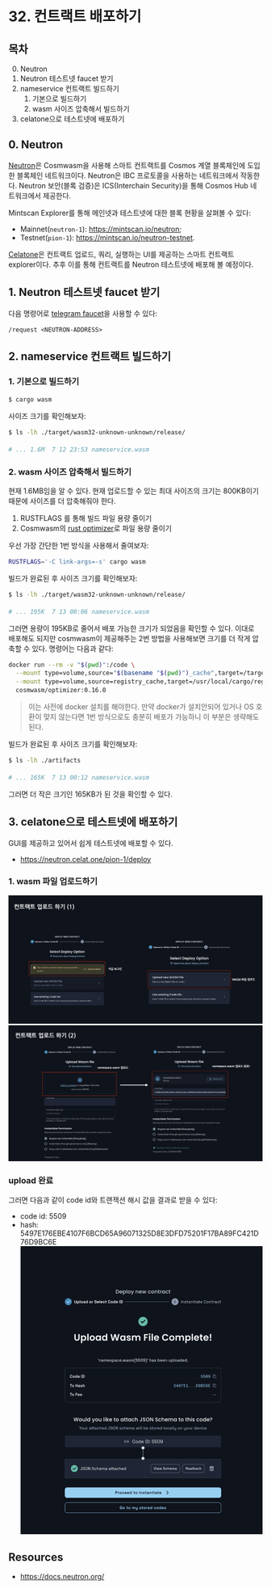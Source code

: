 # 32. 컨트랙트 배포하기 
## 목차
0. Neutron
1. Neutron 테스트넷 faucet 받기 
2. nameservice 컨트랙트 빌드하기
   1. 기본으로 빌드하기
   2. wasm 사이즈 압축해서 빌드하기 
3. celatone으로 테스트넷에 배포하기

## 0. Neutron
[Neutron](https://docs.neutron.org/)은 Cosmwasm을 사용해 스마트 컨트랙트를 Cosmos 계열 블록체인에 도입한 블록체인 네트워크이다. Neutron은 IBC 프로토콜을 사용하는 네트워크에서 작동한다. Neutron 보안(블록 검증)은 ICS(Interchain Security)을 통해 Cosmos Hub 네트워크에서 제공한다. 

Mintscan Explorer를 통해 메인넷과 테스트넷에 대한 블록 현황을 살펴볼 수 있다: 
- Mainnet(`neutron-1`): https://mintscan.io/neutron; 
- Testnet(`pion-1`): https://mintscan.io/neutron-testnet. 

[Celatone](https://neutron.celat.one/neutron-1)은 컨트랙트 업로드, 쿼리, 실행하는 UI를 제공하는 스마트 컨트랙트 explorer이다. 추후 이를 통해 컨트랙트를 Neutron 테스트넷에 배포해 볼 예정이다.

## 1. Neutron 테스트넷 faucet 받기 
다음 명령어로 [telegram faucet](https://t.me/+SyhWrlnwfCw2NGM6)을 사용할 수 있다:
```
/request <NEUTRON-ADDRESS>
```

## 2. nameservice 컨트랙트 빌드하기
### 1. 기본으로 빌드하기
```sh
$ cargo wasm
```

사이즈 크기를 확인해보자:
```sh
$ ls -lh ./target/wasm32-unknown-unknown/release/

# ... 1.6M  7 12 23:53 nameservice.wasm
```

### 2. wasm 사이즈 압축해서 빌드하기 
현재 1.6MB임을 알 수 있다. 현재 업로드할 수 있는 최대 사이즈의 크기는 800KB이기 때문에 사이즈를 더 압축해줘야 한다. 
1. RUSTFLAGS 를 통해 빌드 파일 용량 줄이기
2. Cosmwasm의 [rust optimizer](https://github.com/CosmWasm/optimizer)로 파일 용량 줄이기

우선 가장 간단한 1번 방식을 사용해서 줄여보자:
```sh
RUSTFLAGS='-C link-args=-s' cargo wasm
```

빌드가 완료된 후 사이즈 크기를 확인해보자:
```sh
$ ls -lh ./target/wasm32-unknown-unknown/release/

# ... 195K  7 13 00:06 nameservice.wasm
```

그러면 용량이 195KB로 줄어서 배포 가능한 크기가 되었음을 확인할 수 있다. 이대로 배포해도 되지만 cosmwasm이 제공해주는 2번 방법을 사용해보면 크기를 더 작게 압축할 수 있다. 명령어는 다음과 같다:
```sh
docker run --rm -v "$(pwd)":/code \
  --mount type=volume,source="$(basename "$(pwd)")_cache",target=/target \
  --mount type=volume,source=registry_cache,target=/usr/local/cargo/registry \
  cosmwasm/optimizer:0.16.0
```
> 이는 사전에 docker 설치를 해야한다. 만약 docker가 설치안되어 있거나 OS 호환이 맞지 않는다면 1번 방식으로도 충분히 배포가 가능하니 이 부분은 생략해도 된다.

빌드가 완료된 후 사이즈 크기를 확인해보자:
```sh
$ ls -lh ./artifacts

# ... 165K  7 13 00:12 nameservice.wasm
```
그러면 더 작은 크기인 165KB가 된 것을 확인할 수 있다. 


## 3. celatone으로 테스트넷에 배포하기
GUI를 제공하고 있어서 쉽게 테스트넷에 배포할 수 있다. 
- https://neutron.celat.one/pion-1/deploy

### 1. wasm 파일 업로드하기
![](./assets/32_contract_upload_1.png)
![](./assets/32_contract_upload_2.png)

### upload 완료 
그러면 다음과 같이 code id와 트랜잭션 해시 값을 결과로 받을 수 있다:
- code id: 5509
- hash: 5497E176EBE4107F6BCD65A96071325D8E3DFD75201F17BA89FC421D76D9BC6E
![](./assets/32_contract_upload_complete.png)



## Resources
- https://docs.neutron.org/